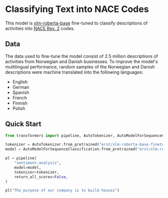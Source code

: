 # Classifying Text into NACE Codes

This model is [xlm-roberta-base](https://huggingface.co/xlm-roberta-base) fine-tuned to classify descriptions of activities into [NACE Rev. 2](https://ec.europa.eu/eurostat/web/nace-rev2) codes.


## Data
The data used to fine-tune the model consist of 2.5 million descriptions of activities from Norwegian and Danish businesses. To improve the model's multilingual performance, random samples of the Norwegian and Danish descriptions were machine translated into the following languages:
- English
- German
- Spanish
- French
- Finnish
- Polish


## Quick Start

```python
from transformers import pipeline, AutoTokenizer, AutoModelForSequenceClassification

tokenizer = AutoTokenizer.from_pretrained("erst/xlm-roberta-base-finetuned-nace")
model = AutoModelForSequenceClassification.from_pretrained("erst/xlm-roberta-base-finetuned-nace")

pl = pipeline(
    "sentiment-analysis",
    model=model,
    tokenizer=tokenizer,
    return_all_scores=False,
)

pl("The purpose of our company is to build houses")
```
